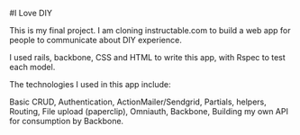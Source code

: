 #I Love DIY

This is my final project. I am cloning instructable.com to build a web app for people to communicate about DIY experience.

I used rails, backbone, CSS and HTML to write this app, with Rspec to test each model.

The technologies I used in this app include:

Basic CRUD,
Authentication,
ActionMailer/Sendgrid,
Partials, helpers,
Routing,
File upload (paperclip),
Omniauth,
Backbone,
Building my own API for consumption by Backbone.